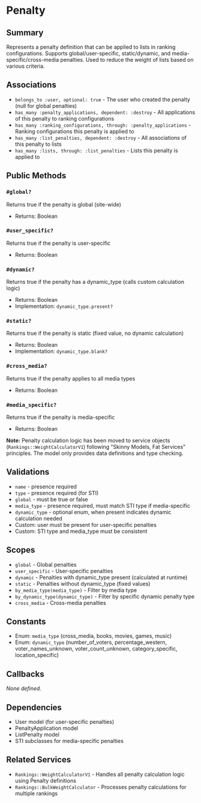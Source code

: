 # Penalty

## Summary
Represents a penalty definition that can be applied to lists in ranking configurations. Supports global/user-specific, static/dynamic, and media-specific/cross-media penalties. Used to reduce the weight of lists based on various criteria.

## Associations
- `belongs_to :user, optional: true` - The user who created the penalty (null for global penalties)
- `has_many :penalty_applications, dependent: :destroy` - All applications of this penalty to ranking configurations
- `has_many :ranking_configurations, through: :penalty_applications` - Ranking configurations this penalty is applied to
- `has_many :list_penalties, dependent: :destroy` - All associations of this penalty to lists
- `has_many :lists, through: :list_penalties` - Lists this penalty is applied to

## Public Methods

### `#global?`
Returns true if the penalty is global (site-wide)
- Returns: Boolean

### `#user_specific?`
Returns true if the penalty is user-specific
- Returns: Boolean

### `#dynamic?`
Returns true if the penalty has a dynamic_type (calls custom calculation logic)
- Returns: Boolean
- Implementation: `dynamic_type.present?`

### `#static?`
Returns true if the penalty is static (fixed value, no dynamic calculation)
- Returns: Boolean
- Implementation: `dynamic_type.blank?`

### `#cross_media?`
Returns true if the penalty applies to all media types
- Returns: Boolean

### `#media_specific?`
Returns true if the penalty is media-specific
- Returns: Boolean

**Note:** Penalty calculation logic has been moved to service objects (`Rankings::WeightCalculatorV1`) following "Skinny Models, Fat Services" principles. The model only provides data definitions and type checking.

## Validations
- `name` - presence required
- `type` - presence required (for STI)
- `global` - must be true or false
- `media_type` - presence required, must match STI type if media-specific
- `dynamic_type` - optional enum, when present indicates dynamic calculation needed
- Custom: user must be present for user-specific penalties
- Custom: STI type and media_type must be consistent

## Scopes
- `global` - Global penalties
- `user_specific` - User-specific penalties
- `dynamic` - Penalties with dynamic_type present (calculated at runtime)
- `static` - Penalties without dynamic_type (fixed values)
- `by_media_type(media_type)` - Filter by media type
- `by_dynamic_type(dynamic_type)` - Filter by specific dynamic penalty type
- `cross_media` - Cross-media penalties

## Constants
- Enum: `media_type` (cross_media, books, movies, games, music)
- Enum: `dynamic_type` (number_of_voters, percentage_western, voter_names_unknown, voter_count_unknown, category_specific, location_specific)

## Callbacks
_None defined._

## Dependencies
- User model (for user-specific penalties)
- PenaltyApplication model
- ListPenalty model
- STI subclasses for media-specific penalties

## Related Services
- `Rankings::WeightCalculatorV1` - Handles all penalty calculation logic using Penalty definitions
- `Rankings::BulkWeightCalculator` - Processes penalty calculations for multiple rankings 